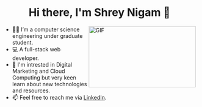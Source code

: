<h1 align="center"> Hi there, I'm Shrey Nigam 👋</h1>

<img align="right" alt="GIF" src="https://user-images.githubusercontent.com/54352598/111291202-f5998100-866c-11eb-950a-540dbb70f62a.gif" width="280" height="160" />

- 👨‍🎓 I’m a computer science engineering under graduate student. 
- 💻 A full-stack web developer.
- 👯 I'm intrested in Digital Marketing and Cloud Computing but very keen learn about new technologies and resources.
- 📫 Feel free to reach me via [LinkedIn](https://www.linkedin.com/in/shrey-nigam-710b3983/).
